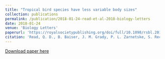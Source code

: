 ```yaml
---
title: "Tropical bird species have less variable body sizes"
collection: publications
permalink: /publication/2018-01-24-read-et-al-2018-biology-letters
date: 2018-01-24
venue: 'Biology Letters'
paperurl: 'https://royalsocietypublishing.org/doi/full/10.1098/rsbl.2017.0453'
citation: 'Read, Q. D., B. Baiser, J. M. Grady, P. L. Zarnetske, S. Record, and J. Belmaker. 2018. Tropical bird species have less variable body sizes. Biology Letters 20170453. DOI: 10.1098/rsbl.2017.0453'
---
```

[Download paper here](https://royalsocietypublishing.org/doi/full/10.1098/rsbl.2017.0453)

